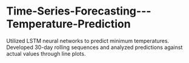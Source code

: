 # Time-Series-Forecasting---Temperature-Prediction
Utilized LSTM neural networks to predict minimum temperatures. Developed 30-day rolling sequences and analyzed predictions against actual values through line plots.
